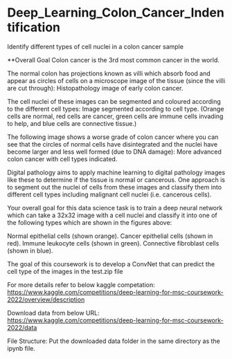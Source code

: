 # Deep_Learning_Colon_Cancer_Indentification
Identify different types of cell nuclei in a colon cancer sample

**Overall Goal
Colon cancer is the 3rd most common cancer in the world.

The normal colon has projections known as villi which absorb food and appear as circles of cells on a microscope image of the tissue (since the villi are cut through):
Histopathology image of early colon cancer.

The cell nuclei of these images can be segmented and coloured according to the different cell types:
Image segmented according to cell type.
(Orange cells are normal, red cells are cancer, green cells are immune cells invading to help, and blue cells are connective tissue.)

The following image shows a worse grade of colon cancer where you can see that the circles of normal cells have disintegrated and the nuclei have become larger and less well formed (due to DNA damage):
More advanced colon cancer with cell types indicated.

Digital pathology aims to apply machine learning to digital pathology images like these to determine if the tissue is normal or cancerous. One approach is to segment out the nuclei of cells from these images and classify them into different cell types including malignant cell nuclei (i.e. cancerous cells).

Your overall goal for this data science task is to train a deep neural network which can take a 32x32 image with a cell nuclei and classify it into one of the following types which are shown in the figures above:

Normal epithelial cells (shown orange).
Cancer epithelial cells (shown in red).
Immune leukocyte cells (shown in green).
Connective fibroblast cells (shown in blue).

The goal of this coursework is to develop a ConvNet that can predict the cell type of the images in the test.zip file

For more details refer to below kaggle competation:
https://www.kaggle.com/competitions/deep-learning-for-msc-coursework-2022/overview/description

Download data from below URL:
https://www.kaggle.com/competitions/deep-learning-for-msc-coursework-2022/data

File Structure:
Put the downloaded data folder in the same directory as the ipynb file.

